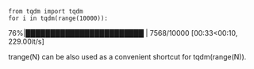 

<!--
 * @version:
 * @Author:  StevenJokess https://github.com/StevenJokess
 * @Date: 2020-11-13 22:16:46
 * @LastEditors:  StevenJokess https://github.com/StevenJokess
 * @LastEditTime: 2020-11-13 22:17:01
 * @Description:
 * @TODO::
 * @Reference:https://github.com/tqdm/tqdm
-->

```
from tqdm import tqdm
for i in tqdm(range(10000)):
```

76%|████████████████████████        | 7568/10000 [00:33<00:10, 229.00it/s]

trange(N) can be also used as a convenient shortcut for tqdm(range(N)).
